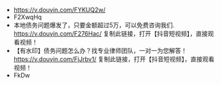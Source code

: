 - https://v.douyin.com/FYKUQ2w/
- F2XwqHq
- 本地债务问题爆发了，只要金额超过5万，可以免费咨询我们. https://v.douyin.com/F276Hac/ 复制此链接，打开【抖音短视频】，直接观看视频！
- 【有水印】债务问题怎么办？找专业律师团队，一对一为您解答！ https://v.douyin.com/FjJrbv1/ 复制此链接，打开【抖音短视频】，直接观看视频！
- FkDw
